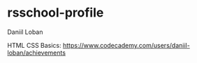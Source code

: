 # rsschool-profile
Daniil Loban

HTML CSS Basics: https://www.codecademy.com/users/daniil-loban/achievements
